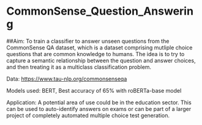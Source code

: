 # CommonSense_Question_Answering
##Aim: To train a classifier to answer unseen questions from the CommonSense QA dataset, which is a dataset comprising mutliple choice questions that are common knowledge to humans. The idea is to try to capture a semantic relationship between the question and answer choices, and then treating it as a multiclass classification problem.

Data: https://www.tau-nlp.org/commonsenseqa

Models used: BERT, Best accuracy of 65% with roBERTa-base model

Application: A potential area of use could be in the education sector. This can be used to auto-identify answers on exams or can be part of a larger project of completely automated multiple choice test generation.
